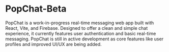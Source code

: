 # PopChat-Beta
PopChat is a work-in-progress real-time messaging web app built with React, Vite, and Firebase. Designed to offer a clean and simple chat experience, it currently features user authentication and basic real-time messaging. PopChat is still in active development as core features like user profiles and improved UI/UX are being added.
